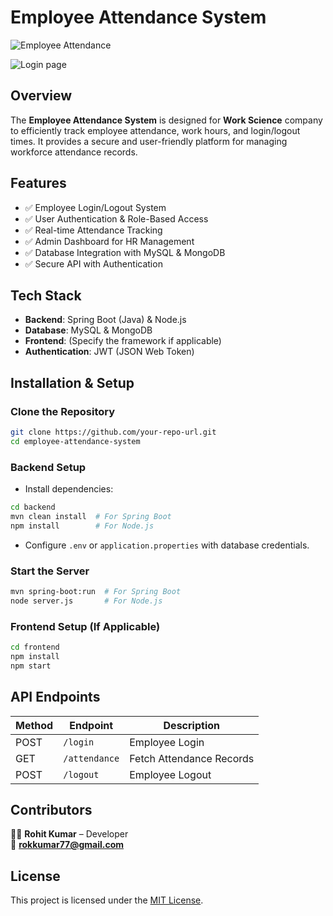 # Employee Attendance System
![Employee Attendance](https://drive.google.com/uc?export=view&id=1zklWVe7FR35XInP0AKP-FjVyReOJZsgz)

![Login page](https://drive.google.com/file/d/101awH6T9DdcBjy6awJg_0G3m3imSywd7/view?usp=sharing)

## Overview
The **Employee Attendance System** is designed for **Work Science** company to efficiently track employee attendance, work hours, and login/logout times. It provides a secure and user-friendly platform for managing workforce attendance records.

## Features
- ✅ Employee Login/Logout System
- ✅ User Authentication & Role-Based Access
- ✅ Real-time Attendance Tracking
- ✅ Admin Dashboard for HR Management
- ✅ Database Integration with MySQL & MongoDB
- ✅ Secure API with Authentication

## Tech Stack
- **Backend**: Spring Boot (Java) & Node.js
- **Database**: MySQL & MongoDB
- **Frontend**: (Specify the framework if applicable)
- **Authentication**: JWT (JSON Web Token)

## Installation & Setup
### Clone the Repository
```sh
git clone https://github.com/your-repo-url.git
cd employee-attendance-system
```

### Backend Setup
- Install dependencies:
```sh
cd backend
mvn clean install  # For Spring Boot  
npm install        # For Node.js  
```
- Configure `.env` or `application.properties` with database credentials.

### Start the Server
```sh
mvn spring-boot:run  # For Spring Boot  
node server.js       # For Node.js  
```

### Frontend Setup (If Applicable)
```sh
cd frontend
npm install
npm start
```

## API Endpoints
| Method | Endpoint | Description |
|--------|---------|-------------|
| POST | `/login` | Employee Login |
| GET | `/attendance` | Fetch Attendance Records |
| POST | `/logout` | Employee Logout |

## Contributors
👨‍💻 **Rohit Kumar** – Developer  
📧 **rokkumar77@gmail.com**

## License
This project is licensed under the [MIT License](LICENSE).

